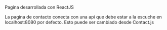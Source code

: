 Pagina desarrollada con ReactJS

La pagina de contacto conecta con una api que debe estar a la escuche en localhost:8080 por defecto. Esto puede ser cambiado desde Contact.js
